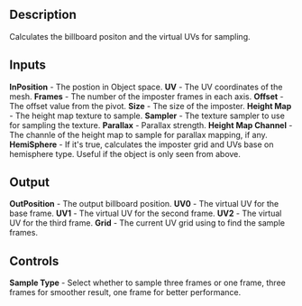 ## Description
Calculates the billboard positon and the virtual UVs for sampling.

## Inputs
**InPosition** - The postion in Object space.
**UV** - The UV coordinates of the mesh.
**Frames** - The number of the imposter frames in each axis.
**Offset** - The offset value from the pivot.
**Size** - The size of the imposter.
**Height Map** - The height map texture to sample.
**Sampler** - The texture sampler to use for sampling the texture.
**Parallax** - Parallax strength.
**Height Map Channel** - The channle of the height map to sample for parallax mapping, if any.
**HemiSphere** - If it's true, calculates the imposter grid and UVs base on hemisphere type. Useful if the object is only seen from above.

## Output
**OutPosition** - The output billboard position.
**UV0** - The virtual UV for the base frame.
**UV1** - The virtual UV for the second frame.
**UV2** - The virtual UV for the third frame.
**Grid** - The current UV grid using to find the sample frames.

## Controls
**Sample Type** - Select whether to sample three frames or one frame, three frames for smoother result, one frame for better performance.
